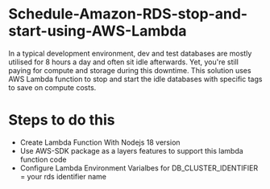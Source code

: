 # Schedule-Amazon-RDS-stop-and-start-using-AWS-Lambda
In a typical development environment, dev and test databases are mostly utilised for 8 hours a day and often sit idle afterwards. Yet, you're still paying for compute and storage during this downtime. This solution uses AWS Lambda function to stop and start the idle databases with specific tags to save on compute costs.

# Steps to do this
- Create Lambda Function With Nodejs 18 version
- Use AWS-SDK package as a layers features to support this lambda function code
- Configure Lambda Environment Varialbes for DB_CLUSTER_IDENTIFIER = your rds identifier name
